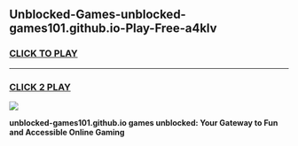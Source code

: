 
## Unblocked-Games-unblocked-games101.github.io-Play-Free-a4klv
<h3>
<a href="https://premium76.site?title=unblocked-games101.github.io&ref=12A">CLICK TO PLAY</a></h3>
<hr>

<h3>
<a href="https://premium76.site?title=unblocked-games101.github.io&ref=12A">CLICK 2 PLAY</a>
  
</h3>

<a href="https://premium76.site?title=unblocked-games101.github.io&ref=12A"><img src="https://clearcache.store/games.png"></a>


**unblocked-games101.github.io games unblocked: Your Gateway to Fun and Accessible Online Gaming**
